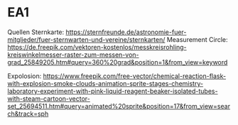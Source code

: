 # EA1

Quellen
Sternkarte: https://sternfreunde.de/astronomie-fuer-mitglieder/fuer-sternwarten-und-vereine/sternkarten/
Measurement Circle: https://de.freepik.com/vektoren-kostenlos/messkreisrohling-kreiswinkelmesser-raster-zum-messen-von-grad_25849205.htm#query=360%20grad&position=1&from_view=keyword

Expolosion: https://www.freepik.com/free-vector/chemical-reaction-flask-with-explosion-smoke-clouds-animation-sprite-stages-chemistry-laboratory-experiment-with-pink-liquid-reagent-beaker-isolated-tubes-with-steam-cartoon-vector-set_25694511.htm#query=animated%20sprite&position=17&from_view=search&track=sph

